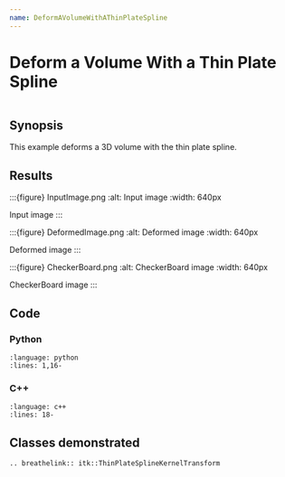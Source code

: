 ```yaml
---
name: DeformAVolumeWithAThinPlateSpline
---
```


# Deform a Volume With a Thin Plate Spline

```{index} single: ThinPlateSplineKernelTransform
```

## Synopsis

This example deforms a 3D volume with the thin plate spline.

## Results

:::{figure} InputImage.png
:alt: Input image
:width: 640px

Input image
:::

:::{figure} DeformedImage.png
:alt: Deformed image
:width: 640px

Deformed image
:::

:::{figure} CheckerBoard.png
:alt: CheckerBoard image
:width: 640px

CheckerBoard image
:::

## Code

### Python

```{literalinclude} Code.py
:language: python
:lines: 1,16-
```

### C++

```{literalinclude} Code.cxx
:language: c++
:lines: 18-
```

## Classes demonstrated

```{eval-rst}
.. breathelink:: itk::ThinPlateSplineKernelTransform
```
